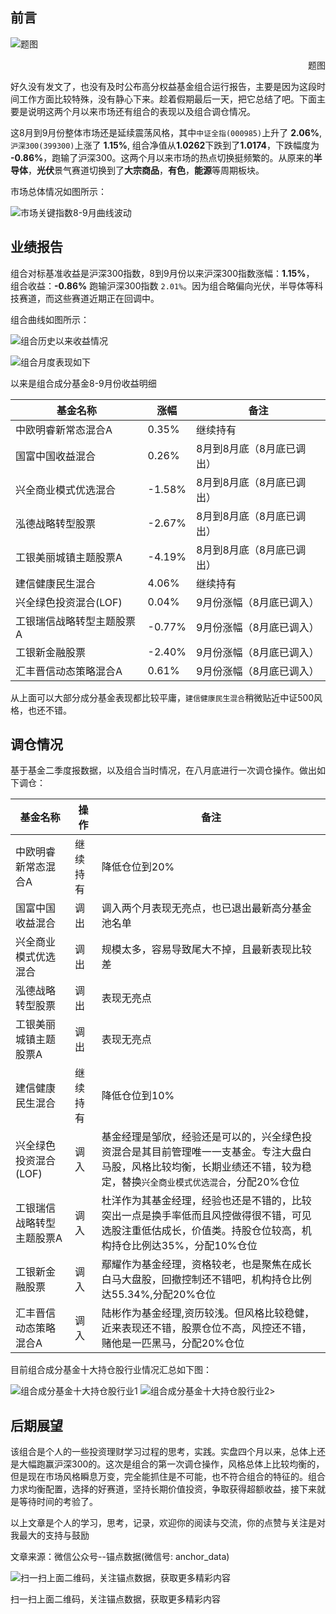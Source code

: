 ## 前言
![题图](https://files.mdnice.com/user/14934/9a83a80f-2e39-4e62-bb5d-22dc5c7dd8ff.jpeg)
<p align="right">题图</p>

好久没有发文了，也没有及时公布高分权益基金组合运行报告，主要是因为这段时间工作方面比较特殊，没有静心下来。趁着假期最后一天，把它总结了吧。下面主要是说明这两个月以来市场还有组合的表现以及组合调仓情况。

这8月到9月份整体市场还是延续震荡风格，其中`中证全指(000985)`上升了 **2.06%**, `沪深300(399300)`上涨了 **1.15%**, 组合净值从**1.0262**下跌到了**1.0174**，下跌幅度为 **-0.86%**，跑输了沪深300。这两个月以来市场的热点切换挺频繁的。从原来的**半导体**，**光伏**景气赛道切换到了**大宗商品**，**有色**，**能源**等周期板块。

市场总体情况如图所示：

![市场关键指数8-9月曲线波动](https://files.mdnice.com/user/14934/1f5bf03d-0cd5-4ce8-b1d7-395a7628bf21.png)


## 业绩报告
组合对标基准收益是沪深300指数，8到9月份以来沪深300指数涨幅：**1.15%**， 组合收益：**-0.86%** 跑输沪深300指数 `2.01%`。因为组合略偏向光伏，半导体等科技赛道，而这些赛道近期正在回调中。

组合曲线如图所示：

![组合历史以来收益情况](https://files.mdnice.com/user/14934/29919990-64d8-44c0-a93d-b422ba4b882e.png)


![组合月度表现如下](https://files.mdnice.com/user/14934/adf14080-a37f-4d31-8ac4-3124cf178e89.png)


以来是组合成分基金8-9月份收益明细

|  基金名称    |  涨幅   | 备注 |
| --- | --- | --- | 
|  中欧明睿新常态混合A  |  0.35%   | 继续持有 |
|  国富中国收益混合   |   0.26%   | 8月到8月底（8月底已调出）|
|  兴全商业模式优选混合   |  -1.58%   | 8月到8月底（8月底已调出）|
|  泓德战略转型股票   |  -2.67%   | 8月到8月底（8月底已调出）|
|  工银美丽城镇主题股票A   |  -4.19%   | 8月到8月底（8月底已调出）|
|  建信健康民生混合   |  4.06%   | 继续持有 |
|  兴全绿色投资混合(LOF) | 0.04% | 9月份涨幅（8月底已调入）|
|  工银瑞信战略转型主题股票A | -0.77% | 9月份涨幅（8月底已调入）|
|  工银新金融股票 | -2.40% | 9月份涨幅（8月底已调入）|
|  汇丰晋信动态策略混合A | 0.61% | 9月份涨幅（8月底已调入）|

从上面可以大部分成分基金表现都比较平庸，`建信健康民生混合`稍微贴近中证500风格，也还不错。

## 调仓情况

基于基金二季度报数据，以及组合当时情况，在八月底进行一次调仓操作。做出如下调仓：

|  基金名称    |  操作   | 备注 |
| --- | --- | --- | 
|  中欧明睿新常态混合A  |  继续持有   | 降低仓位到20% |
|  国富中国收益混合   |   调出   | 调入两个月表现无亮点，也已退出最新高分基金池名单|
|  兴全商业模式优选混合   |  调出   | 规模太多，容易导致尾大不掉，且最新表现比较差|
|  泓德战略转型股票   |  调出   | 表现无亮点 |
|  工银美丽城镇主题股票A   |  调出   | 表现无亮点 |
|  建信健康民生混合   |  继续持有   | 降低仓位到10% |
|  兴全绿色投资混合(LOF) | 调入 | 基金经理是邹欣，经验还是可以的，兴全绿色投资混合是其目前管理唯一一支基金。专注大盘白马股，风格比较均衡，长期业绩还不错，较为稳定，替换`兴全商业模式优选混合`，分配20%仓位|
|  工银瑞信战略转型主题股票A | 调入 | 杜洋作为其基金经理，经验也还是不错的，比较突出一点是换手率低而且风控做得很不错，可见选股注重低估成长，价值类。持股仓位较高，机构持仓比例达35%，分配10%仓位|
|  工银新金融股票 | 调入 | 鄢耀作为基金经理，资格较老，也是聚焦在成长白马大盘股，回撤控制还不错吧，机构持仓比例达55.34%,分配20%仓位|
|  汇丰晋信动态策略混合A | 调入 | 陆彬作为基金经理,资历较浅。但风格比较稳健，近来表现还不错，股票仓位不高，风控还不错，赌他是一匹黑马，分配20%仓位|

目前组合成分基金十大持仓股行业情况汇总如下图：

![组合成分基金十大持仓股行业1](https://files.mdnice.com/user/14934/8c0eb005-6bdb-4123-aab1-75ef8ab83e07.png)
![组合成分基金十大持仓股行业2](https://files.mdnice.com/user/14934/40e6e43c-5674-4799-831d-fa45f12b18c0.png)>


## 后期展望

该组合是个人的一些投资理财学习过程的思考，实践。实盘四个月以来，总体上还是大幅跑赢沪深300的。这次是组合的第一次调仓操作，风格总体上比较均衡的，但是现在市场风格瞬息万变，完全能抓住是不可能，也不符合组合的特征的。组合力求均衡配置，选择的好赛道，坚持长期价值投资，争取获得超额收益，接下来就是等待时间的考验了。

以上文章是个人的学习，思考，记录，欢迎你的阅读与交流，你的点赞与关注是对我最大的支持与鼓励


文章来源：微信公众号--锚点数据(微信号: anchor_data)

![扫一扫上面二维码，关注锚点数据，获取更多精彩内容](https://files.mdnice.com/user/14934/ef6ead65-5055-446a-a169-f41a98a1e0c5.jpg)
<p align="left">扫一扫上面二维码，关注锚点数据，获取更多精彩内容</p>



